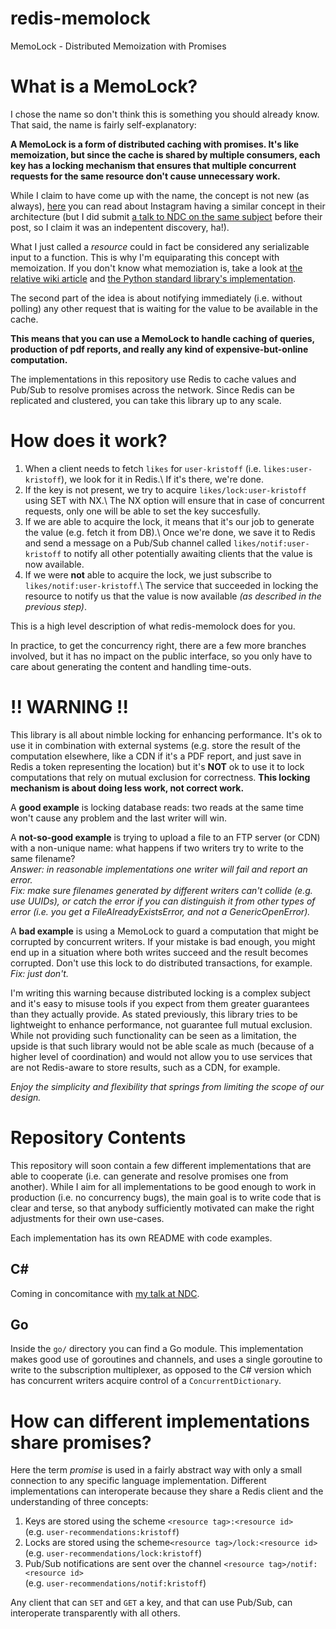 # redis-memolock
 MemoLock - Distributed Memoization with Promises 

# What is a MemoLock?
I chose the name so don't think this is something you should already know.
That said, the name is fairly self-explanatory:

**A MemoLock is a form of distributed caching with promises. It's like memoization, but 
since the cache is shared by multiple consumers, each key has a locking mechanism that
ensures that multiple concurrent requests for the same resource don't cause unnecessary
work.**

While I claim to have come up with the name, the concept is not new (as always), 
    [here](https://instagram-engineering.com/thundering-herds-promises-82191c8af57d) 
you can read about Instagram having a similar concept in their architecture (but I did submit 
    [a talk to NDC on the same subject](https://ndcoslo.com/talk/solving-tricky-coordination-problems-in-stateless-net-services/) 
before their post, so I claim it was an indepentent discovery, ha!).

What I just called a *resource* could in fact be considered any serializable input to a
function. This is why I'm equiparating this concept with memoization.
If you don't know what memoziation is, take a look at 
    [the relative wiki article](https://en.wikipedia.org/wiki/Memoization) 
and 
    [the Python standard library's implementation](https://docs.python.org/3/library/functools.html#functools.lru_cache).

The second part of the idea is about notifying immediately (i.e. without polling)
any other request that is waiting for the value to be available in the cache.

**This means that you can use a MemoLock to handle caching of queries, production of pdf reports,
and really any kind of expensive-but-online computation.**

The implementations in this repository use Redis to cache values and Pub/Sub to resolve
promises across the network. Since Redis can be replicated and clustered, you can take this 
library up to any scale.

# How does it work?
1. When a client needs to fetch `likes` for `user-kristoff` (i.e. `likes:user-kristoff`), we look for it in Redis.\ If it's there, we're done.
2. If the key is not present, we try to acquire `likes/lock:user-kristoff` using SET with NX.\ 
   The NX option will ensure that in case of concurrent requests, only one will be able to set the key succesfully.
3. If we are able to acquire the lock, it means that it's our job to generate the value (e.g. fetch it from DB).\ 
   Once we're done, we save it to Redis and send a message on a Pub/Sub channel called `likes/notif:user-kristoff` to notify all other potentially awaiting clients that the value is now available.
4. If we were **not** able to acquire the lock, we just subscribe to `likes/notif:user-kristoff`.\ 
   The service that succeeded in locking the resource to notify us that the value is now available *(as described in the previous step)*.

This is a high level description of what redis-memolock does for you.

In practice, to get the concurrency right, there are a few more branches involved, but it has no impact
on the public interface, so you only have to care about generating the content and handling time-outs.

# !! WARNING !!
This library is all about nimble locking for enhancing performance. It's ok to use it in combination
with external systems (e.g. store the result of the computation elsewhere, like a CDN if it's a PDF
report, and just save in Redis a token representing the location) but it's **NOT** ok to use it to 
lock computations that rely on mutual exclusion for correctness. **This locking mechanism is about 
doing less work, not correct work.** 

A **good example** is locking database reads: two reads at the same time won't cause any problem
and the last writer will win.

A **not-so-good example** is trying to upload a file to an FTP server (or CDN) with a non-unique name: 
what happens if two writers try to write to the same filename?\
*Answer: in reasonable implementations one writer will fail and report an error.*\
*Fix: make sure filenames generated by different writers can't collide (e.g. use UUIDs), or catch the 
error if you can distinguish it from other types of error (i.e. you get a FileAlreadyExistsError, and 
not a GenericOpenError).*

A **bad example** is using a MemoLock to guard a computation that might be corrupted by concurrent
writers. If your mistake is bad enough, you might end up in a situation where both writes succeed
and the result becomes corrupted. Don't use this lock to do distributed transactions, for example.\
*Fix: just don't.*

I'm writing this warning because distributed locking is a complex subject and it's easy to misuse
tools if you expect from them greater guarantees than they actually provide. As stated previously,
this library tries to be lightweight to enhance performance, not guarantee full mutual exclusion.
While not providing such functionality can be seen as a limitation, the upside is that such library
would not be able scale as much (because of a higher level of coordination) and would not allow you
to use services that are not Redis-aware to store results, such as a CDN, for example.

*Enjoy the simplicity and flexibility that springs from limiting the scope of our design.*

# Repository Contents
This repository will soon contain a few different implementations that are able to cooperate
(i.e. can generate and resolve promises one from another). While I aim for all implementations
to be good enough to work in production (i.e. no concurrency bugs), the main goal is to write
code that is clear and terse, so that anybody sufficiently motivated can make the right 
adjustments for their own use-cases.

Each implementation has its own README with code examples.

## C#
Coming in concomitance with [my talk at NDC](https://ndcoslo.com/talk/solving-tricky-coordination-problems-in-stateless-net-services/).

## Go
Inside the `go/` directory you can find a Go module. This implementation makes good use of 
goroutines and channels, and uses a single goroutine to write to the subscription multiplexer,
as opposed to the C# version which has concurrent writers acquire control of a `ConcurrentDictionary`.

# How can different implementations share promises?
Here the term *promise* is used in a fairly abstract way with only a small connection to any specific language implementation.
Different implementations can interoperate because they share a Redis client and the understanding of three concepts:

1. Keys are stored using the scheme `<resource tag>:<resource id>`\
   (e.g. `user-recommendations:kristoff`)
2. Locks are stored using the scheme`<resource tag>/lock:<resource id>`\
   (e.g. `user-recommendations/lock:kristoff`)
3. Pub/Sub notifications are sent over the channel `<resource tag>/notif:<resource id>`\
   (e.g. `user-recommendations/notif:kristoff`)

Any client that can `SET` and `GET` a key, and that can use Pub/Sub, can interoperate transparently with all others.